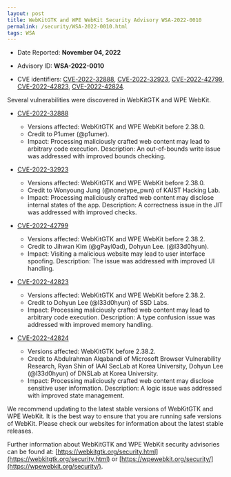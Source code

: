 ```yaml
---
layout: post
title: WebKitGTK and WPE WebKit Security Advisory WSA-2022-0010
permalink: /security/WSA-2022-0010.html
tags: WSA
---
```


* Date Reported: **November 04, 2022**

* Advisory ID: **WSA-2022-0010**

* CVE identifiers: [CVE-2022-32888](#CVE-2022-32888), [CVE-2022-32923](#CVE-2022-32923),
  [CVE-2022-42799](#CVE-2022-42799), [CVE-2022-42823](#CVE-2022-42823),
  [CVE-2022-42824](#CVE-2022-42824).


Several vulnerabilities were discovered in WebKitGTK and WPE WebKit.

* <a name="CVE-2022-32888" href="https://cve.mitre.org/cgi-bin/cvename.cgi?name=CVE-2022-32888">CVE-2022-32888</a>
  * Versions affected: WebKitGTK and WPE WebKit before 2.38.0.
  * Credit to P1umer (@p1umer).
  * Impact: Processing maliciously crafted web content may lead to
    arbitrary code execution. Description: An out-of-bounds write issue
    was addressed with improved bounds checking.

* <a name="CVE-2022-32923" href="https://cve.mitre.org/cgi-bin/cvename.cgi?name=CVE-2022-32923">CVE-2022-32923</a>
  * Versions affected: WebKitGTK and WPE WebKit before 2.38.0.
  * Credit to Wonyoung Jung (@nonetype_pwn) of KAIST Hacking Lab.
  * Impact: Processing maliciously crafted web content may disclose
    internal states of the app. Description: A correctness issue in the
    JIT was addressed with improved checks.

* <a name="CVE-2022-42799" href="https://cve.mitre.org/cgi-bin/cvename.cgi?name=CVE-2022-42799">CVE-2022-42799</a>
  * Versions affected: WebKitGTK and WPE WebKit before 2.38.2.
  * Credit to Jihwan Kim (@gPayl0ad), Dohyun Lee. (@l33d0hyun).
  * Impact: Visiting a malicious website may lead to user interface
    spoofing. Description: The issue was addressed with improved UI
    handling.

* <a name="CVE-2022-42823" href="https://cve.mitre.org/cgi-bin/cvename.cgi?name=CVE-2022-42823">CVE-2022-42823</a>
  * Versions affected: WebKitGTK and WPE WebKit before 2.38.2.
  * Credit to Dohyun Lee (@l33d0hyun) of SSD Labs.
  * Impact: Processing maliciously crafted web content may lead to
    arbitrary code execution. Description: A type confusion issue was
    addressed with improved memory handling.

* <a name="CVE-2022-42824" href="https://cve.mitre.org/cgi-bin/cvename.cgi?name=CVE-2022-42824">CVE-2022-42824</a>
  * Versions affected: WebKitGTK before 2.38.2.
  * Credit to Abdulrahman Alqabandi of Microsoft Browser Vulnerability
    Research, Ryan Shin of IAAI SecLab at Korea University, Dohyun Lee
    (@l33d0hyun) of DNSLab at Korea University.
  * Impact: Processing maliciously crafted web content may disclose
    sensitive user information. Description: A logic issue was addressed
    with improved state management.


We recommend updating to the latest stable versions of WebKitGTK and WPE
WebKit. It is the best way to ensure that you are running safe versions
of WebKit. Please check our websites for information about the latest
stable releases.

Further information about WebKitGTK and WPE WebKit security advisories can be found at:
[https://webkitgtk.org/security.html](https://webkitgtk.org/security.html) or [https://wpewebkit.org/security/](https://wpewebkit.org/security/).
